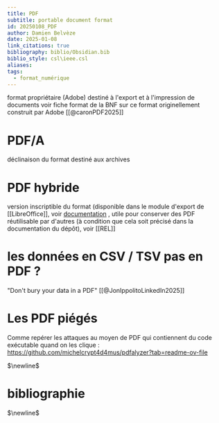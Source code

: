 ```yaml
---
title: PDF
subtitle: portable document format
id: 20250108_PDF
author: Damien Belvèze
date: 2025-01-08
link_citations: true
bibliography: biblio/Obsidian.bib
biblio_style: csl\ieee.csl
aliases: 
tags:
  - format_numérique
---
```

format propriétaire (Adobe) destiné à l'export et à l'impression de documents
voir fiche format de la BNF sur ce format originellement construit par Adobe
[[@caronPDF2025]]
# PDF/A

déclinaison du format destiné aux archives

# PDF hybride

version inscriptible du format (disponible dans le module d'export de [[LibreOffice]], voir [documentation](https://wiki.documentfoundation.org/Faq/Writer/PDF_Hybrid) , utile pour conserver des PDF réutilisable par d'autres (à condition que cela soit précisé dans la documentation du dépôt), voir [[REL]]

# les données en CSV / TSV pas en PDF ?

"Don't bury your data in a PDF" [[@JonIppolitoLinkedIn2025]]

# Les PDF piégés

Comme repérer les attaques au moyen de PDF qui contiennent du code exécutable quand on les clique : 
https://github.com/michelcrypt4d4mus/pdfalyzer?tab=readme-ov-file

$\newline$
# bibliographie
$\newline$






